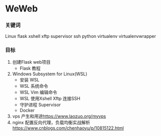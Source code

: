 # WeWeb 
### 关键词
Linux flask xshell xftp supervisor ssh python virtualenv virtualenvwrapper
### 目标
1. 创建Flask web项目
   * Flask 教程
1. Windows Subsystem for Linux(WSL)
   * 安装 WSL
   * WSL 系统命令
   * WSL Vim 编辑命令
   * WSL 使用Xshell Xftp 连接SSH
   * 守护进程 Supervisor
   * Docker
1. vps 产生和用途<https://www.laozuo.org/myvps>
1. nginx 配置反向代理，负载均衡实战解析 <https://www.cnblogs.com/chenhaoyu/p/10815122.html>
